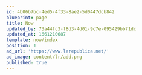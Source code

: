 ```yaml
---
id: 4b06b7bc-4ed5-4f33-8ae2-5d0447dcb842
blueprint: page
title: Now
updated_by: 73a44fc3-f8d3-4d01-9c7e-095429bb71dc
updated_at: 1661210687
template: now/index
position: 1
ad_url: 'https://www.larepublica.net/'
ad_image: content/lr/add.png
published: true
---
```

